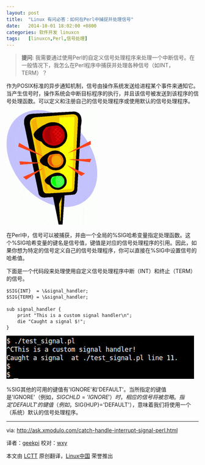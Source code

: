 ```yaml
---
layout: post
title:	"Linux 有问必答：如何在Perl中捕捉并处理信号"
date:	2014-10-01 18:02:00 +0800 
categories:	软件开发 linuxcn 
tags:	[linuxcn,Perl,信号处理]
---
```




> 
> **提问**: 我需要通过使用Perl的自定义信号处理程序来处理一个中断信号。在一般情况下，我怎么在Perl程序中捕获并处理各种信号（如INT，TERM）？
> 
> 
> 


作为POSIX标准的异步通知机制，信号由操作系统发送给进程某个事件来通知它。当产生信号时，操作系统会中断目标程序的执行，并且该信号被发送到该程序的信号处理函数。可以定义和注册自己的信号处理程序或使用默认的信号处理程序。


![](/Asserts/Images/album/201410/01/150801zll88nklqii08100.gif)


在Perl中，信号可以被捕获，并由一个全局的%SIG哈希变量指定处理函数。这个%SIG哈希变量的键名是信号值，键值是对应的信号处理程序的引用。因此，如果你想为特定的信号定义自己的信号处理程序，你可以直接在%SIG中设置信号的哈希值。


下面是一个代码段来处理使用自定义信号处理程序中断（INT）和终止（TERM）的信号。



```
$SIG{INT}  = \&signal_handler;
$SIG{TERM} = \&signal_handler;

sub signal_handler {
    print "This is a custom signal handler\n";
    die "Caught a signal $!";
}

```

![](/Asserts/Images/album/201410/01/150825b2gahxg71ahwau7a.jpg)


%SIG其他的可用的键值有'IGNORE'和'DEFAULT'。当所指定的键值是'IGNORE'（例如，$SIG{CHLD}='IGNORE'）时，相应的信号将被忽略。指定'DEFAULT'的键值（例如，$SIG{HUP}='DEFAULT'），意味着我们将使用一个（系统）默认的信号处理程序。




---


via: <http://ask.xmodulo.com/catch-handle-interrupt-signal-perl.html>


译者：[geekpi](https://github.com/geekpi) 校对：[wxy](https://github.com/wxy)


本文由 [LCTT](https://github.com/LCTT/TranslateProject) 原创翻译，[Linux中国](http://linux.cn/) 荣誉推出
